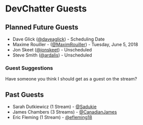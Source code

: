 # DevChatter Guests

## Planned Future Guests

 - Dave Glick ([@daveaglick](https://twitter.com/daveaglick)) - Scheduling Date
 - Maxime Rouiller - ([@MaximRouiller](https://twitter.com/MaximRouiller)) - Tuesday, June 5, 2018
 - Jon Skeet ([@jonskeet](https://twitter.com/jonskeet)) - Unscheduled
 - Steve Smith ([@ardalis](https://twitter.com/ardalis)) - Unscheduled
 
### Guest Suggestions

Have someone you think I should get as a guest on the stream?

## Past Guests

 - Sarah Dutkiewicz (1 Stream) - [@Sadukie](https://twitter.com/sadukie)
 - James Chambers (3 Streams) - [@CanadianJames](https://twitter.com/CanadianJames)
 - Eric Fleming (1 Stream) - [@efleming18](https://twitter.com/efleming18)
